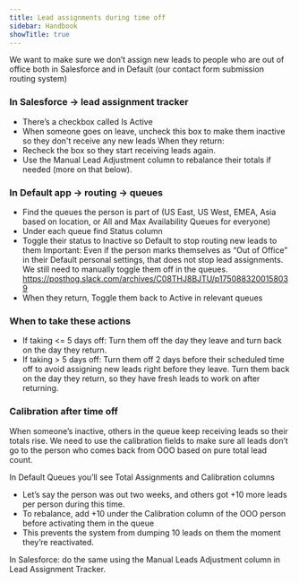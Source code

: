 ```yaml
---
title: Lead assignments during time off
sidebar: Handbook
showTitle: true
---
```


We want to make sure we don’t assign new leads to people who are out of office both in Salesforce and in Default (our contact form submission routing system)

### In Salesforce → lead assignment tracker
- There’s a checkbox called Is Active
- When someone goes on leave, uncheck this box to make them inactive so they don't receive any new leads
When they return:
- Recheck the box so they start receiving leads again.
- Use the Manual Lead Adjustment column to rebalance their totals if needed (more on that below).

### In Default app → routing → queues
- Find the queues the person is part of (US East, US West, EMEA, Asia based on location, or All and Max Availability Queues for everyone)
- Under each queue find Status column
- Toggle their status to Inactive so Default to stop routing new leads to them
Important: Even if the person marks themselves as “Out of Office” in their Default personal settings, that does not stop lead assignments. We still need to manually toggle them off in the queues. https://posthog.slack.com/archives/C08THJ8BJTU/p1750883200158039 
- When they return, Toggle them back to Active in relevant queues

### When to take these actions
- If taking <= 5 days off: Turn them off the day they leave and turn back on the day they return.
- If taking > 5 days off: Turn them off 2 days before their scheduled time off to avoid assigning new leads right before they leave. Turn them back on the day they return, so they have fresh leads to work on after returning.

### Calibration after time off
When someone’s inactive, others in the queue keep receiving leads so their totals rise. We need to use the calibration fields to make sure all leads don’t go to the person who comes back from OOO based on pure total lead count.

In Default Queues you’ll see Total Assignments and Calibration columns
- Let’s say the person was out two weeks, and others got +10 more leads per person during this time. 
- To rebalance, add +10 under the Calibration column of the OOO person before activating them in the queue
- This prevents the system from dumping 10 leads on them the moment they’re reactivated.

In Salesforce: do the same using the Manual Leads Adjustment column in Lead Assignment Tracker.
